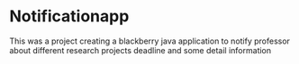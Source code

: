 Notificationapp
===============

This was a project creating a blackberry java application to notify professor about different research projects deadline and some detail information
